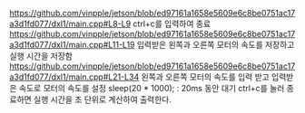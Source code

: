 https://github.com/vinpple/jetson/blob/ed97161a1658e5609e6c8be0751ac17a3d1fd077/dxl1/main.cpp#L8-L9
ctrl+c를 입력하여 종료
https://github.com/vinpple/jetson/blob/ed97161a1658e5609e6c8be0751ac17a3d1fd077/dxl1/main.cpp#L11-L19
입력받은 왼쪽과 오른쪽 모터의 속도를 저장하고 실행 시간을 저장함
https://github.com/vinpple/jetson/blob/ed97161a1658e5609e6c8be0751ac17a3d1fd077/dxl1/main.cpp#L21-L34
왼쪽과 오른쪽 모터의 속도를 입력 받고 입력받은 속도로 모터의 속도를 설정 
sleep(20 * 1000); : 20ms 동안 대기
ctrl+c를 눌러 종료하면 실행 시간을 초 단위로 계산하여 출력한다.
